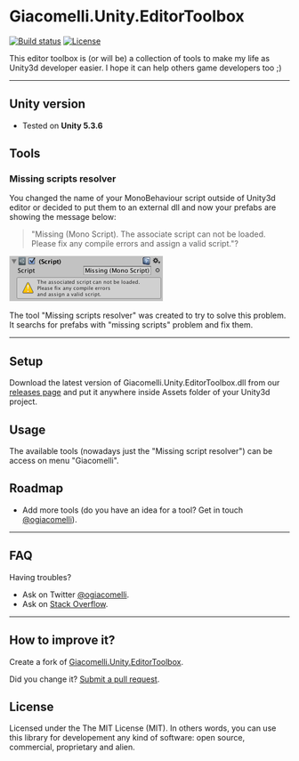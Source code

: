 # Giacomelli.Unity.EditorToolbox

[![Build status](https://ci.appveyor.com/api/projects/status/19ar3cxvv51b34v9?svg=true)](https://ci.appveyor.com/project/giacomelli/Giacomelli.Unity.EditorToolbox)
[![License](http://img.shields.io/:license-MIT-blue.svg)](https://raw.githubusercontent.com/giacomelli/Giacomelli.Unity.EditorToolbox/master/LICENSE)

This editor toolbox is (or will be) a collection of tools to make my life as Unity3d developer easier. I hope it can help others game developers too ;)

--------

## Unity version
- Tested on **Unity 5.3.6**

## Tools

### Missing scripts resolver
You changed the name of your MonoBehaviour script outside of Unity3d editor or decided to put them to an external dll and now your prefabs are showing the message below:

>"Missing (Mono Script). The associate script can not be loaded. Please fix any compile errors and assign a valid script."?

![](docs/screenshots/MissingMonoScript.png)


The tool "Missing scripts resolver" was created to try to solve this problem. It searchs for prefabs with "missing scripts" problem and fix them.

--------

## Setup
Download the latest version of Giacomelli.Unity.EditorToolbox.dll from our [releases page](https://github.com/giacomelli/Giacomelli.Unity.EditorToolbox/releases) and put it anywhere inside Assets folder of your Unity3d project.

## Usage
The available tools (nowadays just the "Missing script resolver") can be access on menu "Giacomelli".


## Roadmap
 - Add more tools (do you have an idea for a tool? Get in touch [@ogiacomelli](http://twitter.com/ogiacomelli)).
 
--------

## FAQ
Having troubles? 

- Ask on Twitter [@ogiacomelli](http://twitter.com/ogiacomelli).
- Ask on [Stack Overflow](http://stackoverflow.com/search?q=Giacomelli.Unity.EditorToolbox). 

 --------

## How to improve it?
Create a fork of [Giacomelli.Unity.EditorToolbox](https://github.com/giacomelli/Giacomelli.Unity.EditorToolbox/fork). 

Did you change it? [Submit a pull request](https://github.com/giacomelli/Giacomelli.Unity.EditorToolbox/pull/new/master).


## License
Licensed under the The MIT License (MIT).
In others words, you can use this library for developement any kind of software: open source, commercial, proprietary and alien.

